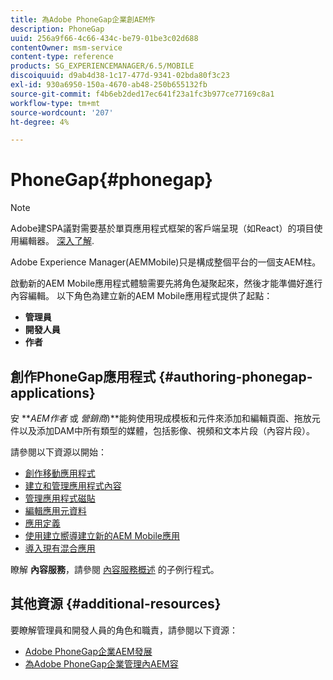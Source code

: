 ```yaml
---
title: 為Adobe PhoneGap企業創AEM作
description: PhoneGap
uuid: 256a9f66-4c66-434c-be79-01be3c02d688
contentOwner: msm-service
content-type: reference
products: SG_EXPERIENCEMANAGER/6.5/MOBILE
discoiquuid: d9ab4d38-1c17-477d-9341-02bda80f3c23
exl-id: 930a6950-150a-4670-ab48-250b655132fb
source-git-commit: f4b6eb2ded17ec641f23a1fc3b977ce77169c8a1
workflow-type: tm+mt
source-wordcount: '207'
ht-degree: 4%

---
```


# PhoneGap{#phonegap}

>[!NOTE]
>
>Adobe建SPA議對需要基於單頁應用程式框架的客戶端呈現（如React）的項目使用編輯器。 [深入了解](/help/sites-developing/spa-overview.md).

Adobe Experience Manager(AEMMobile)只是構成整個平台的一個支AEM柱。

啟動新的AEM Mobile應用程式體驗需要先將角色凝聚起來，然後才能準備好進行內容編輯。 以下角色為建立新的AEM Mobile應用程式提供了起點：

* **管理員**
* **開發人員**
* **作者**

## 創作PhoneGap應用程式 {#authoring-phonegap-applications}

安 ***AEM作者* 或 *營銷商*)**能夠使用現成模板和元件來添加和編輯頁面、拖放元件以及添加DAM中所有類型的媒體，包括影像、視頻和文本片段（內容片段）。

請參閱以下資源以開始：

* [創作移動應用程式](/help/mobile/phonegap-authoring-apps.md)
* [建立和管理應用程式內容](/help/mobile/phonegap-manage-app-content.md)
* [管理應用程式磁貼](/help/mobile/phonegap-app-details-tile.md)
* [編輯應用元資料](/help/mobile/phonegap-editmetadata.md)
* [應用定義](/help/mobile/phonegap-app-definitions.md)
* [使用建立嚮導建立新的AEM Mobile應用](/help/mobile/phonegap-create-new-app.md)
* [導入現有混合應用](/help/mobile/phonegap-adding-content-to-imported-app.md)

瞭解 **內容服務**，請參閱 [內容服務概述](/help/mobile/develop-content-as-a-service.md) 的子例行程式。

## 其他資源 {#additional-resources}

要瞭解管理員和開發人員的角色和職責，請參閱以下資源：

* [Adobe PhoneGap企業AEM發展](/help/mobile/developing-in-phonegap.md)
* [為Adobe PhoneGap企業管理內AEM容](/help/mobile/administer-phonegap.md)
